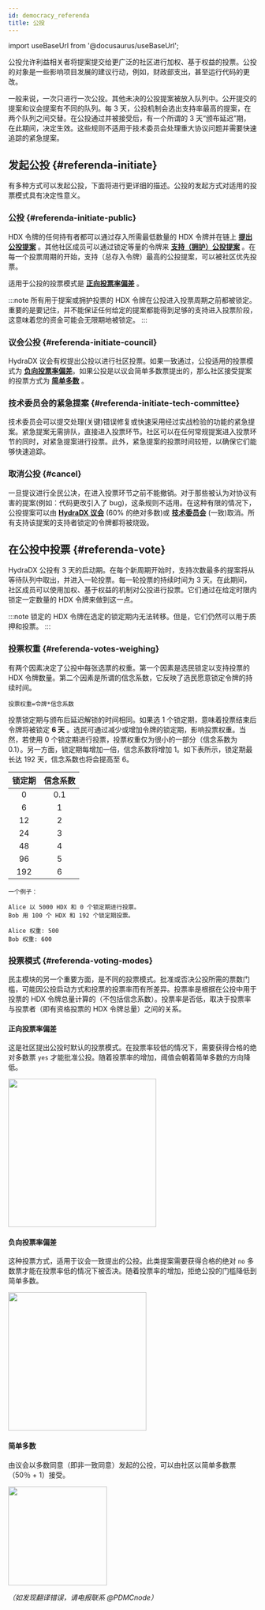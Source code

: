 ```yaml
---
id: democracy_referenda
title: 公投
---
```


import useBaseUrl from '@docusaurus/useBaseUrl';

公投允许利益相关者将提案提交给更广泛的社区进行加权、基于权益的投票。公投的对象是一些影响项目发展的建议行动，例如，财政部支出，甚至运行代码的更改。

一般来说，一次只进行一次公投。其他未决的公投提案被放入队列中。公开提交的提案和议会提案有不同的队列。每 3 天，公投机制会选出支持率最高的提案，在两个队列之间交替。在公投通过并被接受后，有一个所谓的 3 天“颁布延迟”期，在此期间，决定生效。这些规则不适用于技术委员会处理重大协议问题并需要快速追踪的紧急提案。

## 发起公投 {#referenda-initiate}
有多种方式可以发起公投，下面将进行更详细的描述。公投的发起方式对适用的投票模式具有决定性意义。

### 公投 {#referenda-initiate-public}
HDX 令牌的任何持有者都可以通过存入所需最低数量的 HDX 令牌并在链上 **[提出公投提案](/participate_in_referenda#propose)** 。其他社区成员可以通过锁定等量的令牌来 **[支持（拥护）公投提案](/participate_in_referenda#second)** 。在每一个投票周期的开始，支持（总存入令牌）最高的公投提案，可以被社区优先投票。

适用于公投的投票模式是 **[正向投票率偏差](#referenda-voting-modes)** 。

:::note
所有用于提案或拥护投票的 HDX 令牌在公投进入投票周期之前都被锁定。 重要的是要记住，并不能保证任何给定的提案都能得到足够的支持进入投票阶段，这意味着您的资金可能会无限期地被锁定。
:::

### 议会公投 {#referenda-initiate-council}
HydraDX 议会有权提出公投以进行社区投票。如果一致通过，公投适用的投票模式为 **[负向投票率偏差](#referenda-voting-modes)**。如果公投是以议会简单多数票提出的，那么社区接受提案的投票方式为 **[简单多数](#referenda-voting-modes)** 。

### 技术委员会的紧急提案 {#referenda-initiate-tech-committee}
技术委员会可以提交处理(关键)错误修复或快速采用经过实战检验的功能的紧急提案。紧急提案无需排队，直接进入投票环节。社区可以在任何常规提案进入投票环节的同时，对紧急提案进行投票。此外，紧急提案的投票时间较短，以确保它们能够快速追踪。

### 取消公投 {#cancel}
一旦提议进行全民公决，在进入投票环节之前不能撤销。对于那些被认为对协议有害的提案(例如：代码更改引入了 bug)，这条规则不适用。在这种有限的情况下，公投提案可以由 **[HydraDX 议会](/democracy_council)** (60% 的绝对多数)或 **[技术委员会](/democracy_technical_committee)** (一致)取消。所有支持该提案的支持者锁定的令牌都将被烧毁。

## 在公投中投票 {#referenda-vote}
HydraDX 公投有 3 天的启动期。在每个新周期开始时，支持次数最多的提案将从等待队列中取出，并进入一轮投票。每一轮投票的持续时间为 3 天。在此期间，社区成员可以使用加权、基于权益的机制对公投进行投票。它们通过在给定时限内锁定一定数量的 HDX 令牌来做到这一点。

:::note
锁定的 HDX 令牌在选定的锁定期内无法转移。但是，它们仍然可以用于质押和投票。
:::

### 投票权重 {#referenda-votes-weighing}
有两个因素决定了公投中每张选票的权重。第一个因素是选民锁定以支持投票的 HDX 令牌数量。第二个因素是所谓的信念系数，它反映了选民愿意锁定令牌的持续时间。

```
投票权重=令牌*信念系数
```

投票锁定期与颁布后延迟解锁的时间相同。如果选 1 个锁定期，意味着投票结束后令牌将被锁定 **6 天** 。选民可通过减少或增加令牌的锁定期，影响投票权重。当然，若使用 0 个锁定期进行投票，投票权重仅为很小的一部分（信念系数为 0.1）。另一方面，锁定期每增加一倍，信念系数将增加 1。如下表所示，锁定期最长达 192 天，信念系数也将会提高至 6。

| 锁定期             | 信念系数              |
|:-----------------:|:---------------------:|
| 0                 |  0.1                  |
| 6                 |  1                    |
| 12                |  2                    |
| 24                |  3                    |
| 48                |  4                    |
| 96                |  5                    |
| 192               |  6                    |

```
一个例子：

Alice 以 5000 HDX 和 0 个锁定期进行投票。
Bob 用 100 个 HDX 和 192 个锁定期投票。

Alice 权重: 500
Bob 权重: 600
```

### 投票模式 {#referenda-voting-modes}
民主模块的另一个重要方面，是不同的投票模式。批准或否决公投所需的票数门槛，可能因公投启动方式和投票的投票率而有所差异。投票率是根据在公投中用于投票的 HDX 令牌总量计算的（不包括信念系数）。投票率是否低，取决于投票率与投票者（即有资格投票的 HDX 令牌总量）之间的关系。

#### 正向投票率偏差
这是社区提出公投时默认的投票模式。在投票率较低的情况下，需要获得合格的绝对多数票 `yes` 才能批准公投。随着投票率的增加，阈值会朝着简单多数的方向降低。

<div style={{textAlign: 'center'}}>
  <img src={useBaseUrl('/democracy/positive-turnout-bias.png')} width="300px" />
</div>

#### 负向投票率偏差
这种投票方式，适用于议会一致提出的公投。此类提案需要获得合格的绝对 `no` 多数票才能在投票率低的情况下被否决。随着投票率的增加，拒绝公投的门槛降低到简单多数。

<div style={{textAlign: 'center'}}>
  <img src={useBaseUrl('/democracy/negative-turnout-bias.png')} width="280px" />
</div>

#### 简单多数
由议会以多数同意（即非一致同意）发起的公投，可以由社区以简单多数票（50％ + 1）接受。

<div style={{textAlign: 'center'}}>
  <img src={useBaseUrl('/democracy/simple-majority.png')} width="200px" />
</div>


*（如发现翻译错误，请电报联系 @PDMCnode）*
